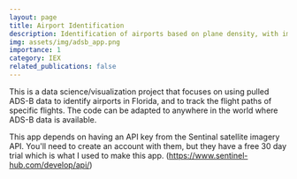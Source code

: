 ```yaml
---
layout: page
title: Airport Identification
description: Identification of airports based on plane density, with image recognition capacity
img: assets/img/adsb_app.png
importance: 1
category: IEX
related_publications: false
---
```


This is a data science/visualization project that focuses on using pulled ADS-B data to identify airports in Florida, and to track the flight paths of specific flights. The code can be adapted to anywhere in the world where ADS-B data is available.

This app depends on having an API key from the Sentinal satellite imagery API. You'll need to create an account with them, but they have a free 30 day trial which is what I used to make this app. (https://www.sentinel-hub.com/develop/api/)